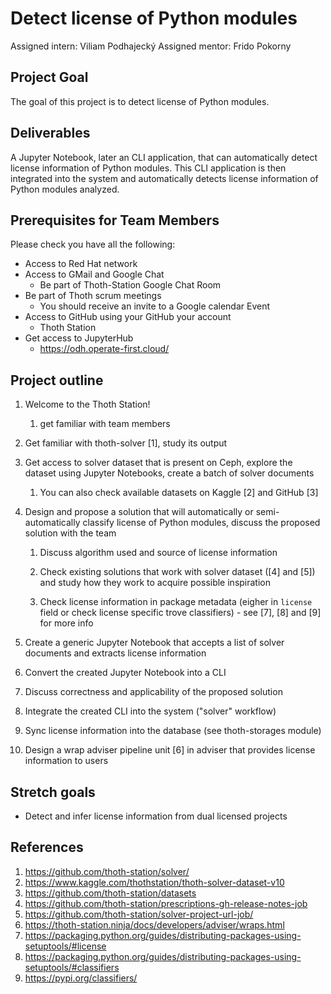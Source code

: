 # Detect license of Python modules

Assigned intern: Viliam Podhajecký
Assigned mentor: Frido Pokorny

## Project Goal
The goal of this project is to detect license of Python modules.

## Deliverables

A Jupyter Notebook, later an CLI application, that can automatically detect
license information of Python modules. This CLI application is then integrated
into the system and automatically detects license information of Python modules
analyzed.

## Prerequisites for Team Members
Please check you have all the following:

* Access to Red Hat network
* Access to GMail and Google Chat
    * Be part of Thoth-Station Google Chat Room
* Be part of Thoth scrum meetings
    * You should receive an invite to a Google calendar Event
* Access to GitHub using your GitHub your account
    * Thoth Station
* Get access to JupyterHub
    * https://odh.operate-first.cloud/

## Project outline
1. Welcome to the Thoth Station!

    1. get familiar with team members

2. Get familiar with thoth-solver [1], study its output

3. Get access to solver dataset that is present on Ceph, explore the dataset
   using Jupyter Notebooks, create a batch of solver documents

    1. You can also check available datasets on Kaggle [2] and GitHub [3]

4. Design and propose a solution that will automatically or semi-automatically
   classify license of Python modules, discuss the proposed solution with the
   team

    1. Discuss algorithm used and source of license information

    2. Check existing solutions that work with solver dataset ([4] and [5]) and
       study how they work to acquire possible inspiration

    3. Check license information in package metadata (eigher in ``license``
       field or check license specific trove classifiers) - see [7], [8] and
       [9] for more info

5. Create a generic Jupyter Notebook that accepts a list of solver documents
   and extracts license information

6. Convert the created Jupyter Notebook into a CLI

7. Discuss correctness and applicability of the proposed solution

8. Integrate the created CLI into the system ("solver" workflow)

9. Sync license information into the database (see thoth-storages module)

10. Design a wrap adviser pipeline unit [6] in adviser that provides license
   information to users

## Stretch goals

* Detect and infer license information from dual licensed projects

## References

1. https://github.com/thoth-station/solver/
2. https://www.kaggle.com/thothstation/thoth-solver-dataset-v10
3. https://github.com/thoth-station/datasets
4. https://github.com/thoth-station/prescriptions-gh-release-notes-job
5. https://github.com/thoth-station/solver-project-url-job/
6. https://thoth-station.ninja/docs/developers/adviser/wraps.html
7. https://packaging.python.org/guides/distributing-packages-using-setuptools/#license
8. https://packaging.python.org/guides/distributing-packages-using-setuptools/#classifiers
9. https://pypi.org/classifiers/
